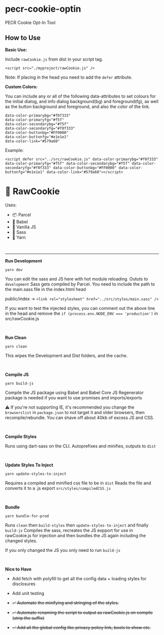 # pecr-cookie-optin

PECR Cookie Opt-In Tool

## How to Use

__Basic Use:__

Include `rawCookie.js` from dist in your script tag.

`<script src="./myproject/rawCookie.js" />`

Note: If placing in the head you need to add the `defer` attribute.

__Custom Colors:__

You can include any or all of the following data-attributes to set colours for the initial dialog, and info dialog background(bg) and foreground(fg), as well as the button background and foreground, and also the color of the link.

```
data-color-primarybg="#f0f333"
data-color-primaryfg="#f5f"
data-color-secondarybg="#f5f"
data-color-secondaryfg="#f0f333"
data-color-buttonbg="#FF0000"
data-color-buttonfg="#e1e1e1"
data-color-link="#579a60"
```

Example:

`<script defer src="../src/rawCookie.js" data-color-primarybg="#f0f333" data-color-primaryfg="#f5f" data-color-secondarybg="#f5f" data-color-secondaryfg="#f0f333" data-color-buttonbg="#FF0000" data-color-buttonfg="#e1e1e1" data-color-link="#579a60"></script>`


# 🍪 RawCookie

Uses:

-   📦 Parcel
-   💬 Babel
-   🍦 Vanilla JS
-   💄 Sass
-   🧶 Yarn

<br>
<hr>

**Run Development**

`yarn dev`

You can edit the sass and JS here with hot module reloading. Oututs to `development`
Sass gets compiled by Parcel. You need to include the path to the main.sass file in the index.html head

public/index -> `<link rel="stylesheet" href="../src/styles/main.sass" />`

If you want to test the injected styles, you can comment out the above line in the head and remove the `if (process.env.NODE_ENV === 'production')`
in src/rawCookie.js

<br>

**Run Clean**

`yarn clean`

This wipes the Development and Dist folders, and the cache.

<br>

**Compile JS**

`yarn build-js`

Compile the JS package using Babel and Babel Core JS
Regenerator package is needed if you want to use promises and imports/exports

⚠️ If you're not supporting IE, it's recommended you change the `browserslist` in `package.json`
to not target it and older browsers, then recompile/rebundle. You can shave off about 40kb of excess JS and CSS.

<br>

**Compile Styles**

Runs using dart-sass on the CLI. Autoprefixes and minifies, outputs to `dist`

<br>

**Update Styles To Inject**

`yarn update-styles-to-inject`

Requires a compiled and minified css file to be in `dist`
Reads the file and converts it to a .js export `src/styles/compiledCSS.js`

<br>

**Bundle**

`yarn bundle-for-prod`

Runs `clean` then `build-styles` then `update-styles-to-inject` and finally `build-js`
Compiles the sass, recreates the JS expport for use in rawCookie.js for injection and then bundles the JS again including the changed styles.

If you only changed the JS you only need to run `build-js`

<br>

**Nice to Have**

-   Add fetch with polyfill to get all the config data + loading styles for disclosures
-   Add unit testing

-   <del>✅ Automate the minifying and stringing of the styles.</del>
-   <del>✅ Automate renaming the script to output as rawCookie.js on compile (strip the suffix) </del>
-   <del>✅ Add all the global config like privacy policy link, bools to show etc. </del>
